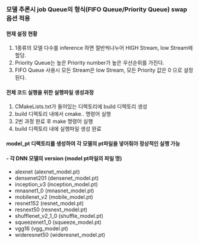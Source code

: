 ### 모델 추론시 job Queue의 형식(FIFO Queue/Priority Queue) swap 옵션 적용
#### 현재 설정 현황
1. 1종류의 모델 다수를 inference 하면 절반씩나누어 HIGH Stream, low Stream에 할당.
2. Priority Queue는 높은 Priority number가 높은 우선순위를 가진다.
3. FIFO Queue 사용시 모든 Stream은 low Stream, 모든 Priority 값은 0 으로 설정된다.

#### 전체 코드 실행을 위한 실행파일 생성과정
1. CMakeLists.txt가 들어있는 디렉토리에 build 디렉토리 생성
2. build 디렉토리 내에서 cmake.. 명령어 실행
3. 2번 과정 완료 후 make 명령어 실행
4. build 디렉토리 내에 실행파일 생성 완료

#### model_pt 디렉토리를 생성하여 각 모델의 pt파일을 넣어줘야 정상적인 실행 가능
#### - 각 DNN 모델의 version  (model pt파일의 파일 명) 
- alexnet       (alexnet_model.pt)
- densenet201   (densenet_model.pt)
- inception_v3  (inception_model.pt)
- mnasnet1_0    (mnasnet_model.pt)
- mobilenet_v2  (mobile_model.pt)
- resnet152     (resnet_model.pt)
- resnext50     (resnext_model.pt)
- shufflenet_v2_1_0   (shuffle_model.pt)
- squeezenet1_0       (squeeze_model.pt)
- vgg16         (vgg_model.pt)
- wideresnet50  (wideresnet_model.pt)
